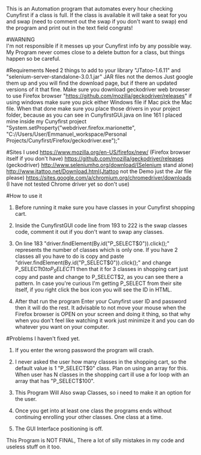 This is an Automation program that automates every hour checking Cunyfirst if a class is full. If the class is available 
it will take a seat for you and swap (need to comment out the swap if you don't want to swap) end the program and print out in the text field congrats!

#WARNING  
I'm not responsible if it messes up your Cunyfirst info by any possible way. My Program never comes close to 
a delete button for a class, but things happen so be careful.

#Requirements
Need 2 things to add to your library "JTatoo-1.6.11"  and "selenium-server-standalone-3.0.1.jar" JAR files not the demos Just google them up and you will 
find the download page, but if there an updated versions of it that fine. Make sure you download geckodriver web browser to use Firefox browser "https://github.com/mozilla/geckodriver/releases" if using windows make sure you pick either Windows file if Mac pick the Mac file. When that done make sure you place those drivers in your project folder, because as you can see in CunyfirstGUi.java on line 161 I placed mine inside my Cunyfirst project "System.setProperty("webdriver.firefox.marionette", "C://Users/User/Emmanuel_workspace/Personal  Projects/Cunyfirst/Firefox/geckodriver.exe");" 

#Sites I used
https://www.mozilla.org/en-US/firefox/new/ (Firefox browser itself if you don't have)
https://github.com/mozilla/geckodriver/releases (geckodriver)
http://www.seleniumhq.org/download/(Selenium stand alone)
http://www.jtattoo.net/Download.html(Jtattoo not the Demo just the Jar file please)
https://sites.google.com/a/chromium.org/chromedriver/downloads (I have not tested Chrome driver yet so don't use)

#How to use it

1. Before running it make sure you have classes in your Cunyfirst shopping cart.

2. Inside the CunyfirstGUI code line from 193 to 222 is the swap classes code, comment it out if you don't want to swap any classes.

3. On line 183 "driver.findElement(By.id("P_SELECT$0")).click();" represents the number of classes which is only one. If you have 2 classes all you have to do is copy and paste "driver.findElement(By.id("P_SELECT$0")).click();" and  change P_SELECTt$0 to P_SELECT$1
 then that it for 3 classes in shopping cart just copy and paste and change to P_SELECT$2, as you can see there a pattern. In case you're curious I'm getting P_SELECT from their site itself, if you right click the box icon you will see the ID in HTML.

4. After that run the program Enter your Cunyfirst user ID and password then it will do the rest. It advisable to not move your mouse when the Firefox browser is OPEN on your screen and doing it thing, so that why when you don't feel like watching it work just minimize it and you can do whatever you want on your computer.

#Problems I haven't fixed yet.

1. If you enter the wrong password the program will crash.

2. I never asked the user how many classes in the shopping cart, so the default value is 1 "P_SELECT$0" class. Plan on using an array for this. When user has N classes in the shopping cart ill use a for loop with an array that has "P_SELECT$100".

3. This Program Will Also swap Classes, so i need to make it an option for the user.

4. Once you get into at least one class the programs ends without continuing enrolling your other classes. One class at a time.

5. The GUI Interface positioning is off.

This Program is NOT FINAL, There a lot of silly mistakes in my code and useless stuff on it too.
